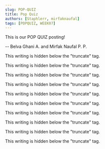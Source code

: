 ```yaml
---
slug: POP-QUIZ
title: Pop Quiz
authors: [Staphlerr, mirfaknaufal]
tags: [POPQUIZ, WEEK07]
---
```


This is our POP QUIZ posting!

-- Belva Ghani A. and Mirfak Naufal P. P.

<!--truncate-->

This writing is hidden below the "truncate" tag.

This writing is hidden below the "truncate" tag.

This writing is hidden below the "truncate" tag.

This writing is hidden below the "truncate" tag.

This writing is hidden below the "truncate" tag.

This writing is hidden below the "truncate" tag.

This writing is hidden below the "truncate" tag.

This writing is hidden below the "truncate" tag.

This writing is hidden below the "truncate" tag.

This writing is hidden below the "truncate" tag.
